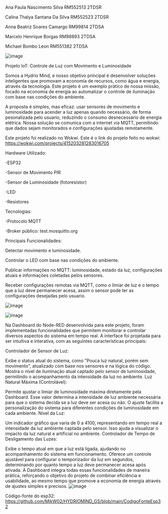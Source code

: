 Ana Paula Nascimento Silva  RM552513  2TDSR

Calina Thalya Santana Da Silva RM552523 2TDSR

Anna Beatriz Soares Camargo  RM99814 2TDSA

Marcelo Henrique  Borgas  RM98893 2TDSA

Michael Bombo Leon RM551382 2TDSA

![image](https://github.com/user-attachments/assets/9b24d273-a3ec-4440-b072-1259492b40cc)



Projeto IoT: Controle de Luz com Movimento e Luminosidade


Somos a Hydrio Mind, e nosso objetivo principal é desenvolver soluções inteligentes que promovam a economia de recursos,
como água e energia, através da tecnologia. Este projeto é um exemplo prático de nossa missão,
focado na economia de energia ao automatizar o controle de iluminação com base nas condições do ambiente.

A proposta é simples, mas eficaz: usar sensores de movimento e luminosidade para acender a luz apenas quando necessário,
de forma pesonalizada pelo usuario, reduzindo o consumo desnecessário de energia elétrica. Nossa solução se comunica com a
internet via MQTT, permitindo que dados sejam monitorados e configurações ajustadas remotamente.

Este projeto foi realizado no Wokwi. Este é o link do projeto feito no wokwi:
https://wokwi.com/projects/415203281283016705



Hardware Utilizado:

-ESP32

-Sensor de Movimento PIR

-Sensor de Luminosidade (fotoresistor)

-LED

-Resistores

Tecnologias:

-Protocolo MQTT

-Broker público: test.mosquitto.org


Principais Funcionalidades:

Detectar movimento e luminosidade.

Controlar o LED com base nas condições do ambiente.

Publicar informações no MQTT: luminosidade, estado da luz, configurações atuais e informações coletadas pelos sensores.

Receber configurações remotas via MQTT, como o limiar de luz e o tempo que a luz deve permanecer acesa, assim o sensor pode ter as configurações desejadas pelo usuario.

![image](https://github.com/user-attachments/assets/270e2bf7-dfc7-401d-996c-b5c239c7199b)

![image](https://github.com/user-attachments/assets/a90696e8-77fb-48d0-84ae-de90d5f1aa5b)

Na Dashboard do Node-RED desenvolvida para este projeto, foram implementadas funcionalidades que permitem monitorar e controlar diversos aspectos do sistema em tempo real. A interface foi projetada para ser intuitiva e interativa, com as seguintes características principais:

Controlador de Sensor de Luz:

Exibe o status atual do sistema, como "Pouca luz natural, porém sem movimento", atualizado com base nos sensores e na lógica do código.
Mostra o nível de iluminação atual captado pelo sensor de luminosidade, permitindo o acompanhamento da intensidade da luz no ambiente.
Luz Natural Máxima (Controlável):

Permite ajustar o limiar de luminosidade máxima diretamente pela Dashboard. Esse valor determina a intensidade de luz ambiente necessária para que o sistema decida se a luz deve ser acesa ou não.
O ajuste facilita a personalização do sistema para diferentes condições de luminosidade em cada ambiente.
Nível da Luz:

Um indicador gráfico que varia de 0 a 4100, representando em tempo real a intensidade da luz ambiente captada pelo sensor. Isso ajuda a visualizar o impacto da luz natural e artificial no ambiente.
Controlador de Tempo de Desligamento das Luzes:

Exibe o tempo atual em que a luz está ligada, ajudando no acompanhamento do sistema em funcionamento.
Oferece um controle ajustável para configurar o temporizador da luz em segundos, determinando por quanto tempo a luz deve permanecer acesa após ativada.
A Dashboard integra todas essas funcionalidades de maneira prática, reforçando o objetivo do projeto de combinar eficiência e usabilidade, ao mesmo tempo que promove a economia de energia através de ajustes simples e precisos.
![image](https://github.com/user-attachments/assets/e1cbd44e-6258-4026-88dc-5db880b45ef8)

Código-fonte do esp32: https://github.com/MikW02/HYDRIOMIND_GS/blob/main/CodigoFonteEsp32
